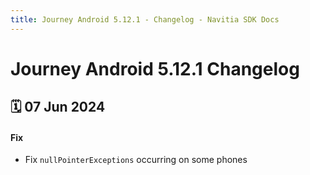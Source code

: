 ```yaml
---
title: Journey Android 5.12.1 - Changelog - Navitia SDK Docs
---
```


# Journey Android 5.12.1 Changelog

<h2>🗓 07 Jun 2024</h2>

#### Fix
- Fix `nullPointerExceptions` occurring on some phones
